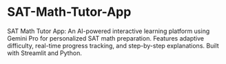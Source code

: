 # SAT-Math-Tutor-App
SAT Math Tutor App: An AI-powered interactive learning platform using Gemini Pro for personalized SAT math preparation. Features adaptive difficulty, real-time progress tracking, and step-by-step explanations. Built with Streamlit and Python.
